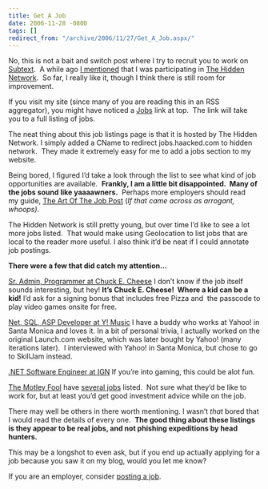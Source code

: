 ```yaml
---
title: Get A Job
date: 2006-11-28 -0800
tags: []
redirect_from: "/archive/2006/11/27/Get_A_Job.aspx/"
---
```


No, this is not a bait and switch post where I try to recruit you to
work on [Subtext](http://subtextproject.com/ "Subtext").  A while ago [I
mentioned](https://haacked.com/archive/2006/10/04/Better_Recruiting_Through_Blogistry.aspx "Hidden Network")
that I was participating in [The Hidden
Network](https://hiddennetwork.com/ "The Hidden Network").  So far, I
really like it, though I think there is still room for improvement.

If you visit my site (since many of you are reading this in an RSS
aggregator), you might have noticed a
[Jobs](http://jobs.haacked.com/1002/browse.aspx "Job Listings") link at
top.  The link will take you to a full listing of jobs.

The neat thing about this job listings page is that it is hosted by The
Hidden Network. I simply added a CName to redirect jobs.haacked.com
to hidden network.  They made it extremely easy for me to add a jobs
section to my website.

Being bored, I figured I’d take a look through the list to see what kind
of job opportunities are available.  **Frankly, I am a little bit
disappointed.  Many of the jobs sound like yaaaawners.**  Perhaps more
employers should read my guide, [The Art Of The Job
Post](https://haacked.com/archive/2006/10/20/Art_of_the_Job_Post.aspx "Art of the Job Post") (*If
that came across as arrogant, whoops)*. 

The Hidden Network is still pretty young, but over time I’d like to see
a lot more jobs listed.  That would make using Geolocation to list jobs
that are local to the reader more useful. I also think it’d be neat if I
could annotate job postings.

**There were a few that did catch my attention...**

[Sr. Admin, Programmer at Chuck E.
Cheese](http://jobs.haacked.com/1002/listing.aspx?JobId=1000126 "Chuck E. Cheese") I
don’t know if the job itself sounds interesting, but hey! **It’s Chuck
E. Cheese!  Where a kid can be a kid!** I’d ask for a signing bonus that
includes free Pizza and  the passcode to play video games onsite for
free.

[Net, SQL, ASP Developer at Y!
Music](http://jobs.haacked.com/1002/listing.aspx?JobId=1000195 "Yahoo!")
I have a buddy who works at Yahoo! in Santa Monica and loves it. In a
bit of personal trivia, I actually worked on the original Launch.com
website, which was later bought by Yahoo! (many iterations later).  I
interviewed with Yahoo! in Santa Monica, but chose to go to SkillJam
instead.

[.NET Software Engineer at
IGN](http://jobs.haacked.com/1002/listing.aspx?JobId=1000218 "IGN") If
you’re into gaming, this could be alot fun.

[The Motley
Fool](http://jobs.haacked.com/1002/listing.aspx?JobId=1000221 "IIS Configuration")
have [several
jobs](http://jobs.haacked.com/1002/listing.aspx?JobId=1000222 "Jobs")
listed.  Not sure what they’d be like to work for, but at least you’d
get good investment advice while on the job.

There may well be others in there worth mentioning. I wasn’t *that*
bored that I would read the details of every one.  **The good thing
about these listings is they appear to be real jobs, and not phishing
expeditions by head hunters.**

This may be a longshot to even ask, but if you end up actually applying
for a job because you saw it on my blog, would you let me know? 

If you are an employer, consider [posting a
job](http://jobs.haacked.com/1002/post.aspx "Posting A Job").

